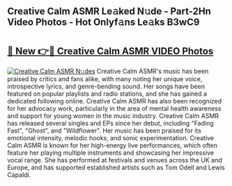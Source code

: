 ## Creative Calm ASMR Le𝚊ked N𝚞de - Part-2Hn Video Photos - Hot Onlyf𝚊ns Le𝚊ks B3wC9

# <h2><a href="http://ac41639.deff.icu/?id=Creative+Calm+ASMR">🔗 New 👉🔴 Creative Calm ASMR VIDEO Photos</a></h2>

[![Creative Calm ASMR N𝚞des](https://i.imgur.com/rIISA9y.gif)](http://ac41639.deff.icu/?id=Creative+Calm+ASMR)
Creative Calm ASMR's music has been praised by critics and fans alike, with many noting her unique voice, introspective lyrics, and genre-bending sound. Her songs have been featured on popular playlists and radio stations, and she has gained a dedicated following online. Creative Calm ASMR has also been recognized for her advocacy work, particularly in the area of mental health awareness and support for young women in the music industry. Creative Calm ASMR has released several singles and EPs since her debut, including "Fading Fast", "Ghost", and "Wildflower". Her music has been praised for its emotional intensity, melodic hooks, and sonic experimentation. Creative Calm ASMR is known for her high-energy live performances, which often feature her playing multiple instruments and showcasing her impressive vocal range. She has performed at festivals and venues across the UK and Europe, and has supported established artists such as Tom Odell and Lewis Capaldi.
